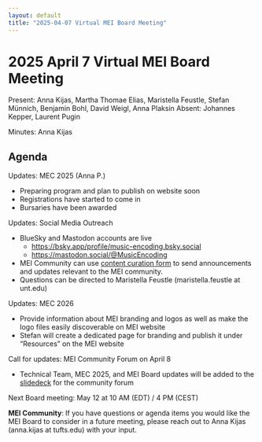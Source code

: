 ```yaml
---
layout: default
title: "2025-04-07 Virtual MEI Board Meeting"
---
```


# 2025 April 7 Virtual MEI Board Meeting

Present: Anna Kijas, Martha Thomae Elias, Maristella Feustle, Stefan Münnich, Benjamin Bohl, David Weigl, Anna Plaksin
Absent: Johannes Kepper, Laurent Pugin

Minutes: Anna Kijas

## Agenda

Updates: MEC 2025 (Anna P.)
- Preparing program and plan to publish on website soon
- Registrations have started to come in
- Bursaries have been awarded


Updates: Social Media Outreach
- BlueSky and Mastodon accounts are live
    - <https://bsky.app/profile/music-encoding.bsky.social>
    - <https://mastodon.social/@MusicEncoding>
- MEI Community can use [content curation form](https://forms.gle/u8fj95149x1SzcDp9) to send announcements and updates relevant to the MEI community.
- Questions can be directed to Maristella Feustle (maristella.feustle at unt.edu)

Updates: MEC 2026
- Provide information about MEI branding and logos as well as make the logo files easily discoverable on MEI website
- Stefan will create a dedicated page for branding and publish it under “Resources” on the MEI website

Call for updates: MEI Community Forum on April 8
- Technical Team, MEC 2025, and MEI Board updates will be added to the [slidedeck](https://docs.google.com/presentation/d/1vTJdYSJ4Yt776yGp9bhXB-9dNwoEdGbJ9de2rWZtpeo/edit?usp=drive_link) for the community forum

Next Board meeting: May 12 at 10 AM (EDT) / 4 PM (CEST)


**MEI Community**: If you have questions or agenda items you would like the MEI Board to consider in a future meeting, please reach out to Anna Kijas (anna.kijas at tufts.edu) with your input.